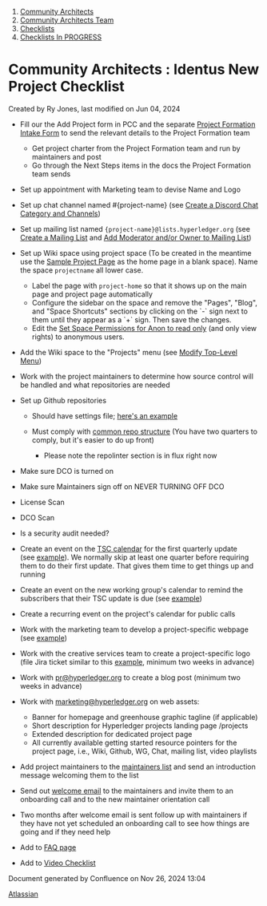 1. [Community Architects](index.html)
2. [Community Architects Team](Community-Architects-Team_20545564.html)
3. [Checklists](Checklists_20560801.html)
4. [Checklists In PROGRESS](Checklists-In-PROGRESS_20560930.html)

# Community Architects : Identus New Project Checklist

Created by Ry Jones, last modified on Jun 04, 2024

- Fill our the Add Project form in PCC and the separate [Project Formation Intake Form](https://docs.google.com/forms/d/e/1FAIpQLSeO1bDGHUP-ZpCo1uynm94YOxZlek6RhCH7o3FnX1lZSXXfSQ/viewform?fbzx=4351560609072672295) to send the relevant details to the Project Formation team
  
  - Get project charter from the Project Formation team and run by maintainers and post
  - Go through the Next Steps items in the docs the Project Formation team sends
- Set up appointment with Marketing team to devise Name and Logo
- Set up chat channel named #{project-name} (see [Create a Discord Chat Category and Channels](Create-a-Discord-Chat-Category-and-Channels_20548244.html))
- Set up mailing list named `{project-name}@lists.hyperledger.org` (see [Create a Mailing List](Create-a-Mailing-List_20548248.html) and [Add Moderator and/or Owner to Mailing List](20548258.html))
- Set up Wiki space using project space (To be created in the meantime use the [Sample Project Page](/wiki/pages/createpage.action?spaceKey=CA&title=Sample%20Project%20Page&linkCreation=true&fromPageId=20549424) as the home page in a blank space). Name the space `projectname` all lower case.
  
  - Label the page with `project-home` so that it shows up on the main page and project page automatically
  - Configure the sidebar on the space and remove the "Pages", "Blog", and "Space Shortcuts" sections by clicking on the \`-\` sign next to them until they appear as a \`+\` sign. Then save the changes.
  - Edit the [Set Space Permissions for Anon to read only](Set-Space-Permissions-for-Anon-to-read-only_20548529.html) (and only view rights) to anonymous users.
- Add the Wiki space to the "Projects" menu (see [Modify Top-Level Menu](Modify-Top-Level-Menu_20548266.html))
- Work with the project maintainers to determine how source control will be handled and what repositories are needed
- Set up Github repositories
  
  - Should have settings file; [here's an example](https://github.com/hyperledger/fabric/blob/main/.github/settings.yml)
  - Must comply with [common repo structure](https://lf-hyperledger.atlassian.net/wiki/display/TSC/Common+Repo+structure) (You have two quarters to comply, but it's easier to do up front)
    
    - Please note the repolinter section is in flux right now
- Make sure DCO is turned on
- Make sure Maintainers sign off on NEVER TURNING OFF DCO
- License Scan
- DCO Scan
- Is a security audit needed?
- Create an event on the [TSC calendar](https://lists.hyperledger.org/g/tsc/calendar) for the first quarterly update (see [example](https://lists.hyperledger.org/g/tsc/addevent?eventid=352412&repeatid=0&calstart=2018-12-06)). We normally skip at least one quarter before requiring them to do their first update. That gives them time to get things up and running
- Create an event on the new working group's calendar to remind the subscribers that their TSC update is due (see [example](https://lists.hyperledger.org/g/explorer/addevent?eventid=352423&repeatid=0&calstart=2018-12-06))
- Create a recurring event on the project's calendar for public calls
- Work with the marketing team to develop a project-specific webpage (see [example](https://docs.google.com/document/d/1T3GcfzLXY1PNi6sgXpPDufWlpqGzIFHjg4ejdoVnVbE/edit))
- Work with the creative services team to create a project-specific logo (file Jira ticket similar to this [example](https://jira.linuxfoundation.org/browse/LP-4327), minimum two weeks in advance)
- Work with [pr@hyperledger.org](mailto:pr@hyperledger.org) to create a blog post (minimum two weeks in advance)
- Work with [marketing@hyperledger.org](mailto:marketing@hyperledger.org) on web assets:
  
  - Banner for homepage and greenhouse graphic tagline (if applicable)
  - Short description for Hyperledger projects landing page /projects
  - Extended description for dedicated project page
  - All currently available getting started resource pointers for the project page, i.e., Wiki, Github, WG, Chat, mailing list, video playlists
- Add project maintainers to the [maintainers list](https://lists.hyperledger.org/g/maintainers) and send an introduction message welcoming them to the list
- Send out [welcome email](https://docs.google.com/document/d/1VKLiow7dnWzDC2ePv4b2lYG_WssGetMZX3Temv3PkxA/edit) to the maintainers and invite them to an onboarding call and to the new maintainer orientation call
- Two months after welcome email is sent follow up with maintainers if they have not yet scheduled an onboarding call to see how things are going and if they need help
- Add to [FAQ page](https://lf-hyperledger.atlassian.net/wiki/display/HYP/FAQ)
- Add to [Video Checklist](https://lf-hyperledger.atlassian.net/wiki/display/VID/Videos)

Document generated by Confluence on Nov 26, 2024 13:04

[Atlassian](http://www.atlassian.com/)
